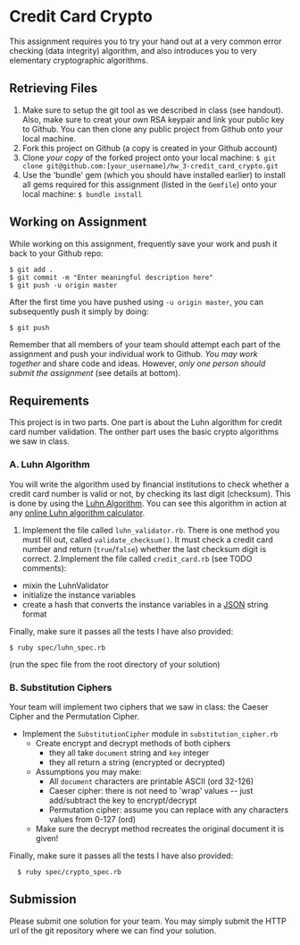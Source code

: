 # Credit Card Crypto

This assignment requires you to try your hand out at a very common error checking (data integrity) algorithm, and also introduces you to very elementary cryptographic algorithms.

## Retrieving Files
1. Make sure to setup the git tool as we described in class (see handout). Also, make sure to creat your own RSA keypair and link your public key to Github. You can then clone any public project from Github onto your local machine.
2. Fork this project on Github (a copy is created in your Github account)
3. Clone *your copy* of the forked project onto your local machine:
`$ git clone git@github.com:[your_username]/hw_3-credit_card_crypto.git`
4. Use the 'bundle' gem (which you should have installed earlier) to install all gems required for this assignment (listed in the `Gemfile`) onto your local machine: `$ bundle install`

## Working on Assignment
While working on this assignment, frequently save your work and push it back to your Github repo:

    $ git add .
    $ git commit -m "Enter meaningful description here"
    $ git push -u origin master

After the first time you have pushed using `-u origin master`, you can subsequently push it simply by doing:

    $ git push

Remember that all members of your team should attempt each part of the assignment and push your individual work to Github. *You may work together* and share code and ideas. However, *only one person should submit the assignment* (see details at bottom).

## Requirements

This project is in two parts. One part is about the Luhn algorithm for credit card number validation. The onther part uses the basic crypto algorithms we saw in class.

### A. Luhn Algorithm
You will write the algorithm used by financial institutions to check whether a credit card number is valid or not, by checking its last digit (checksum). This is done by using the [Luhn Algorithm](http://en.wikipedia.org/wiki/Luhn_algorithm). You can see this algorithm in action at any [online Luhn algorithm calculator](http://planetcalc.com/2464/).

1. Implement the file called `luhn_validator.rb`. There is one method you must fill out, called `validate_checksum()`. It must check a credit card number and return (`true`/`false`) whether the last checksum digit is correct.
2.Implement the file called `credit_card.rb` (see TODO comments):
  - mixin the LuhnValidator
  - initialize the instance variables
  - create a hash that converts the instance variables in a [JSON](http://en.wikipedia.org/wiki/JSON) string format

Finally, make sure it passes all the tests I have also provided:

    $ ruby spec/luhn_spec.rb

(run the spec file from the root directory of your solution)

### B. Substitution Ciphers
Your team will implement two ciphers that we saw in class: the Caeser Cipher and the Permutation Cipher.

- Implement the `SubstitutionCipher` module in `substitution_cipher.rb`
  - Create encrypt and decrypt methods of both ciphers
    - they all take `document` string and `key` integer
    - they all return a string (encrypted or decrypted)
  - Assumptions you may make:
    - All `document` characters are printable ASCII (ord 32-126)
    - Caeser cipher: there is not need to 'wrap' values -- just add/subtract the key to encrypt/decrypt
    - Permutation cipher: assume you can replace with any characters values from 0-127 (ord)
  - Make sure the decrypt method recreates the original document it is given!

Finally, make sure it passes all the tests I have also provided:

      $ ruby spec/crypto_spec.rb

## Submission
Please submit one solution for your team. You may simply submit the HTTP url of the git repository where we can find your solution.
